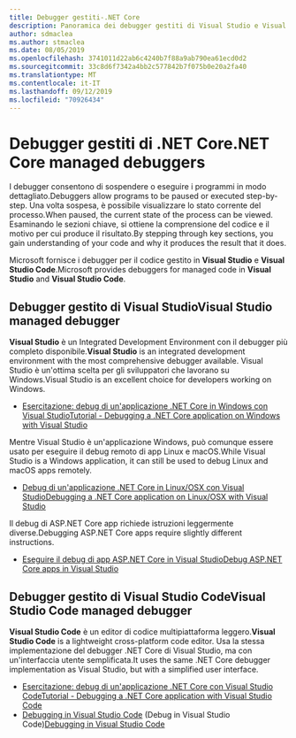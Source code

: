 ```yaml
---
title: Debugger gestiti-.NET Core
description: Panoramica dei debugger gestiti di Visual Studio e Visual Studio Code.
author: sdmaclea
ms.author: stmaclea
ms.date: 08/05/2019
ms.openlocfilehash: 3741011d22ab6c4240b7f88a9ab790ea61ecd0d2
ms.sourcegitcommit: 33c8d6f7342a4bb2c577842b7f075b0e20a2fa40
ms.translationtype: MT
ms.contentlocale: it-IT
ms.lasthandoff: 09/12/2019
ms.locfileid: "70926434"
---
```

# <a name="net-core-managed-debuggers"></a><span data-ttu-id="76821-103">Debugger gestiti di .NET Core</span><span class="sxs-lookup"><span data-stu-id="76821-103">.NET Core managed debuggers</span></span>

<span data-ttu-id="76821-104">I debugger consentono di sospendere o eseguire i programmi in modo dettagliato.</span><span class="sxs-lookup"><span data-stu-id="76821-104">Debuggers allow programs to be paused or executed step-by-step.</span></span> <span data-ttu-id="76821-105">Una volta sospesa, è possibile visualizzare lo stato corrente del processo.</span><span class="sxs-lookup"><span data-stu-id="76821-105">When paused, the current state of the process can be viewed.</span></span> <span data-ttu-id="76821-106">Esaminando le sezioni chiave, si ottiene la comprensione del codice e il motivo per cui produce il risultato.</span><span class="sxs-lookup"><span data-stu-id="76821-106">By stepping through key sections, you gain understanding of your code and why it produces the result that it does.</span></span>

<span data-ttu-id="76821-107">Microsoft fornisce i debugger per il codice gestito in **Visual Studio** e **Visual Studio Code**.</span><span class="sxs-lookup"><span data-stu-id="76821-107">Microsoft provides debuggers for managed code in **Visual Studio** and **Visual Studio Code**.</span></span>

## <a name="visual-studio-managed-debugger"></a><span data-ttu-id="76821-108">Debugger gestito di Visual Studio</span><span class="sxs-lookup"><span data-stu-id="76821-108">Visual Studio managed debugger</span></span>

<span data-ttu-id="76821-109">**Visual Studio** è un Integrated Development Environment con il debugger più completo disponibile.</span><span class="sxs-lookup"><span data-stu-id="76821-109">**Visual Studio** is an integrated development environment with the most comprehensive debugger available.</span></span> <span data-ttu-id="76821-110">Visual Studio è un'ottima scelta per gli sviluppatori che lavorano su Windows.</span><span class="sxs-lookup"><span data-stu-id="76821-110">Visual Studio is an excellent choice for developers working on Windows.</span></span>

- [<span data-ttu-id="76821-111">Esercitazione: debug di un'applicazione .NET Core in Windows con Visual Studio</span><span class="sxs-lookup"><span data-stu-id="76821-111">Tutorial - Debugging a .NET Core application on Windows with Visual Studio</span></span>](../tutorials/debugging-with-visual-studio.md)

<span data-ttu-id="76821-112">Mentre Visual Studio è un'applicazione Windows, può comunque essere usato per eseguire il debug remoto di app Linux e macOS.</span><span class="sxs-lookup"><span data-stu-id="76821-112">While Visual Studio is a Windows application, it can still be used to debug Linux and macOS apps remotely.</span></span>

- [<span data-ttu-id="76821-113">Debug di un'applicazione .NET Core in Linux/OSX con Visual Studio</span><span class="sxs-lookup"><span data-stu-id="76821-113">Debugging a .NET Core application on Linux/OSX with Visual Studio</span></span>](https://github.com/Microsoft/MIEngine/wiki/Offroad-Debugging-of-.NET-Core-on-Linux---OSX-from-Visual-Studio)

 <span data-ttu-id="76821-114">Il debug di ASP.NET Core app richiede istruzioni leggermente diverse.</span><span class="sxs-lookup"><span data-stu-id="76821-114">Debugging ASP.NET Core apps require slightly different instructions.</span></span>

- [<span data-ttu-id="76821-115">Eseguire il debug di app ASP.NET Core in Visual Studio</span><span class="sxs-lookup"><span data-stu-id="76821-115">Debug ASP.NET Core apps in Visual Studio</span></span>](/visualstudio/debugger/how-to-enable-debugging-for-aspnet-applications#debug-aspnet-core-apps)

## <a name="visual-studio-code-managed-debugger"></a><span data-ttu-id="76821-116">Debugger gestito di Visual Studio Code</span><span class="sxs-lookup"><span data-stu-id="76821-116">Visual Studio Code managed debugger</span></span>

<span data-ttu-id="76821-117">**Visual Studio Code** è un editor di codice multipiattaforma leggero.</span><span class="sxs-lookup"><span data-stu-id="76821-117">**Visual Studio Code** is a lightweight cross-platform code editor.</span></span> <span data-ttu-id="76821-118">Usa la stessa implementazione del debugger .NET Core di Visual Studio, ma con un'interfaccia utente semplificata.</span><span class="sxs-lookup"><span data-stu-id="76821-118">It uses the same .NET Core debugger implementation as Visual Studio, but with a simplified user interface.</span></span>

- [<span data-ttu-id="76821-119">Esercitazione: debug di un'applicazione .NET Core con Visual Studio Code</span><span class="sxs-lookup"><span data-stu-id="76821-119">Tutorial - Debugging a .NET Core application with Visual Studio Code</span></span>](../tutorials/with-visual-studio-code.md#debug)
- <span data-ttu-id="76821-120">[Debugging in Visual Studio Code](https://code.visualstudio.com/docs/editor/debugging) (Debug in Visual Studio Code)</span><span class="sxs-lookup"><span data-stu-id="76821-120">[Debugging in Visual Studio Code](https://code.visualstudio.com/docs/editor/debugging)</span></span>
